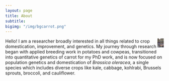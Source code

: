 ```yaml
---
layout: page
title: About
subtitle:
bigimg: "/img/bgcarrot.png"
---
```


<img style="float: right;" src="/img/thailand.jpg" width="20">

Hello! I am a researcher broadly interested in all things related to crop domestication, improvement, and genetics. My journey through research began with applied breeding work in potatoes and cowpeas, transitioned into quantitative genetics of carrot for my PhD work, and is now focused on population genetics and domestication of _Brassica oleracea_, a single species which includes diverse crops like kale, cabbage, kohlrabi, Brussels sprouts, broccoli, and cauliflower. 
